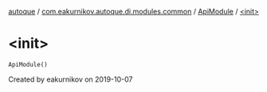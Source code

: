 [autoque](../../index.md) / [com.eakurnikov.autoque.di.modules.common](../index.md) / [ApiModule](index.md) / [&lt;init&gt;](./-init-.md)

# &lt;init&gt;

`ApiModule()`

Created by eakurnikov on 2019-10-07

